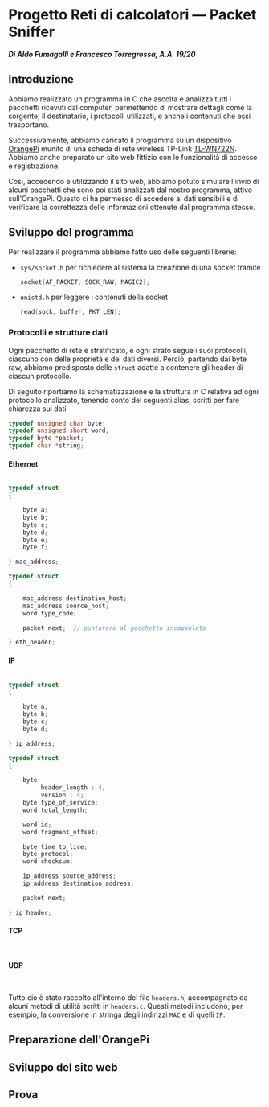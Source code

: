 
# Progetto Reti di calcolatori — Packet Sniffer
_**Di Aldo Fumagalli e Francesco Torregrossa, A.A. 19/20**_


## Introduzione

Abbiamo realizzato un programma in C che ascolta e analizza tutti i pacchetti ricevuti dal computer, permettendo di mostrare dettagli come la sorgente, il destinatario, i protocolli utilizzati, e anche i contenuti che essi trasportano.

Successivamente, abbiamo caricato il programma su un dispositivo [OrangePi](http://www.orangepi.org) munito di una scheda di rete wireless TP-Link [TL-WN722N](https://www.tp-link.com/it/home-networking/adapter/tl-wn722n/). Abbiamo anche preparato un sito web fittizio con le funzionalità di accesso e registrazione.

Così, accedendo e utilizzando il sito web, abbiamo potuto simulare l'invio di alcuni pacchetti che sono poi stati analizzati dal nostro programma, attivo sull'OrangePi. Questo ci ha permesso di accedere ai dati sensibili e di verificare la correttezza delle informazioni ottenute dal programma stesso.


## Sviluppo del programma

Per realizzare il programma abbiamo fatto uso delle seguenti librerie:

- `sys/socket.h` per richiedere al sistema la creazione di una socket tramite 
    ```c
    socket(AF_PACKET, SOCK_RAW, MAGIC2);
    ```

- `unistd.h` per leggere i contenuti della socket
    ```c
    read(sock, buffer, PKT_LEN);
    ```


### Protocolli e strutture dati

Ogni pacchetto di rete è stratificato, e ogni strato segue i suoi protocolli, ciascuno con delle proprietà e dei dati diversi. Perciò, partendo dai byte raw, abbiamo predisposto delle `struct` adatte a contenere gli header di ciascun protocollo.

Di seguito riportiamo la schematizzazione e la struttura in C relativa ad ogni protocollo analizzato, tenendo conto dei seguenti alias, scritti per fare chiarezza sui dati 
```c
typedef unsigned char byte;
typedef unsigned short word;
typedef byte *packet;
typedef char *string;
```

#### Ethernet
```
```

```c
typedef struct
{

    byte a;
    byte b;
    byte c;
    byte d;
    byte e;
    byte f;

} mac_address;

typedef struct
{

    mac_address destination_host;
    mac_address source_host;
    word type_code;

    packet next;  // puntatore al pacchetto incapsulato

} eth_header;
```

#### IP
```
```

```c
typedef struct
{

    byte a;
    byte b;
    byte c;
    byte d;

} ip_address;

typedef struct
{

    byte
         header_length : 4,
         version : 4;
    byte type_of_service;
    word total_length;

    word id;
    word fragment_offset;

    byte time_to_live;
    byte protocol;
    word checksum;

    ip_address source_address;
    ip_address destination_address;

    packet next;

} ip_header;
```

#### TCP
```
```

```c
```

#### UDP
```
```

```c
```

Tutto ciò è stato raccolto all'interno del file `headers.h`, accompagnato da alcuni metodi di utilità scritti in `headers.c`. Questi metodi includono, per esempio, la conversione in stringa degli indirizzi `MAC` e di quelli `IP`.


## Preparazione dell'OrangePi


## Sviluppo del sito web


## Prova
